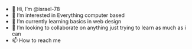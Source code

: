- 👋 Hi, I’m @israel-78
- 👀 I’m interested in Everything computer based 
- 🌱 I’m currently learning basics in web design
- 💞️ I’m looking to collaborate on anything just trying to learn as much as i can
- 📫 How to reach me 

<!---
israel-78/israel-78 is a ✨ special ✨ repository because its `README.md` (this file) appears on your GitHub profile.
You can click the Preview link to take a look at your changes.
--->
